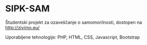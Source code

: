 # SIPK-SAM
Študentski projekt za ozaveščanje o samomorilnosti, dostopen na http://zivimo.eu/

Uporabljene tehnologije: PHP, HTML, CSS, Javascript, Bootstrap
